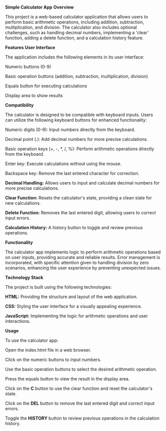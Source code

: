 **Simple Calculator App**
**Overview**

This project is a web-based calculator application that allows users to perform basic arithmetic operations, including addition, subtraction, multiplication, and division. The calculator also includes optional challenges, such as handling decimal numbers, implementing a 'clear' function, adding a delete function, and a calculation history feature.

**Features**
**User Interface**

The application includes the following elements in its user interface:

Numeric buttons (0-9)

Basic operation buttons (addition, subtraction, multiplication, division)

Equals button for executing calculations

Display area to show results

**Compatibility**

The calculator is designed to be compatible with keyboard inputs. Users can utilize the following keyboard buttons for enhanced functionality:

Numeric digits (0-9): Input numbers directly from the keyboard.

Decimal point (.): Add decimal numbers for more precise calculations.

Basic operation keys (+, -, *, /, %): Perform arithmetic operations directly from the keyboard.

Enter key: Execute calculations without using the mouse.

Backspace key: Remove the last entered character for correction.

**Decimal Handling:** Allows users to input and calculate decimal numbers for more precise calculations.

**Clear Function:** Resets the calculator's state, providing a clean slate for new calculations.

**Delete Function:** Removes the last entered digit, allowing users to correct input errors.

**Calculation History:** A history button to toggle and review previous operations.

**Functionality**

The calculator app implements logic to perform arithmetic operations based on user inputs, providing accurate and reliable results. Error management is incorporated, with specific attention given to handling division by zero scenarios, enhancing the user experience by preventing unexpected issues.

**Technology Stack**

The project is built using the following technologies:

**HTML:** Providing the structure and layout of the web application.

**CSS:** Styling the user interface for a visually appealing experience.

**JavaScript:** Implementing the logic for arithmetic operations and user interactions.

**Usage**

To use the calculator app:

Open the index.html file in a web browser.

Click on the numeric buttons to input numbers.

Use the basic operation buttons to select the desired arithmetic operation.

Press the equals button to view the result in the display area.

Click on the **C** button to use the clear function and reset the calculator's state.

Click on the **DEL** button to remove the last entered digit and correct input errors.

Toggle the **HISTORY** button to review previous operations in the calculation history.

